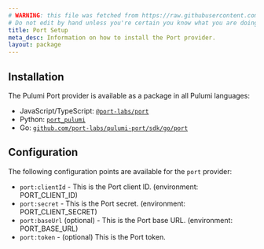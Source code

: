 ```yaml
---
# WARNING: this file was fetched from https://raw.githubusercontent.com/port-labs/pulumi-port/v2.2.2/docs/installation-configuration.md
# Do not edit by hand unless you're certain you know what you are doing!
title: Port Setup
meta_desc: Information on how to install the Port provider.
layout: package
---
```


## Installation

The Pulumi Port provider is available as a package in all Pulumi languages:

* JavaScript/TypeScript: [`@port-labs/port`](https://www.npmjs.com/package/@port-labs/port)
* Python: [`port_pulumi`](https://pypi.org/project/port_pulumi/)
* Go: [`github.com/port-labs/pulumi-port/sdk/go/port`](https://github.com/port-labs/pulumi-port/)

## Configuration

The following configuration points are available for the `port` provider:

- `port:clientId` - This is the Port client ID. (environment: PORT_CLIENT_ID)
- `port:secret` - This is the Port secret. (environment: PORT_CLIENT_SECRET)
- `port:baseUrl` (optional) - This is the Port base URL. (environment: PORT_BASE_URL)
- `port:token` - (optional) This is the Port token.
